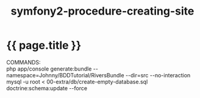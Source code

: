 ﻿---
layout: post
title: symfony2-procedure-creating-site

---

{{ page.title }}
================



COMMANDS: <br>
php app/console generate:bundle --namespace=Johnny/BDDTutorial/RiversBundle --dir=src --no-interaction <br>
mysql -u root < 00-extra/db/create-empty-database.sql <br>
doctrine:schema:update --force
